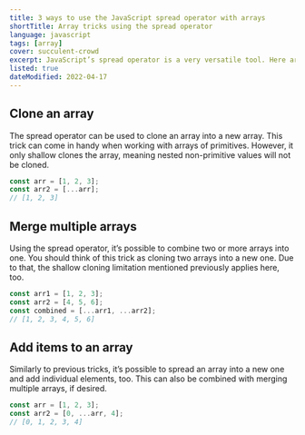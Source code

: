 ```yaml
---
title: 3 ways to use the JavaScript spread operator with arrays
shortTitle: Array tricks using the spread operator
language: javascript
tags: [array]
cover: succulent-crowd
excerpt: JavaScript’s spread operator is a very versatile tool. Here are some simple ways to use it.
listed: true
dateModified: 2022-04-17
---
```


## Clone an array

The spread operator can be used to clone an array into a new array. This trick can come in handy when working with arrays of primitives. However, it only shallow clones the array, meaning nested non-primitive values will not be cloned.

```js
const arr = [1, 2, 3];
const arr2 = [...arr];
// [1, 2, 3]
```

## Merge multiple arrays

Using the spread operator, it’s possible to combine two or more arrays into one. You should think of this trick as cloning two arrays into a new one. Due to that, the shallow cloning limitation mentioned previously applies here, too.

```js
const arr1 = [1, 2, 3];
const arr2 = [4, 5, 6];
const combined = [...arr1, ...arr2];
// [1, 2, 3, 4, 5, 6]
```

## Add items to an array

Similarly to previous tricks, it’s possible to spread an array into a new one and add individual elements, too. This can also be combined with merging multiple arrays, if desired.

```js
const arr = [1, 2, 3];
const arr2 = [0, ...arr, 4];
// [0, 1, 2, 3, 4]
```
